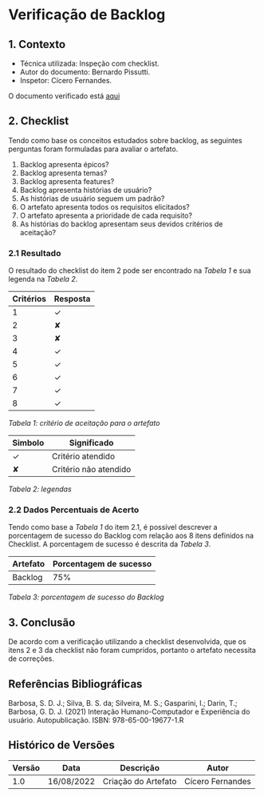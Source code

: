# Verificação de Backlog

## 1. Contexto

- Técnica utilizada: Inspeção com checklist.
- Autor do documento: Bernardo Pissutti.
- Inspetor: Cícero Fernandes.

O documento verificado está <a href="https://requisitos-de-software.github.io/2022.1-Notion/#/modelagem/backlog">aqui</a>

## 2. Checklist

Tendo como base os conceitos estudados sobre backlog, as seguintes perguntas foram formuladas para avaliar o artefato.

1. Backlog apresenta épicos?
2. Backlog apresenta temas?
3. Backlog apresenta features?
4. Backlog apresenta histórias de usuário?
5. As histórias de usuário seguem um padrão?
6. O artefato apresenta todos os requisitos elicitados?
7. O artefato apresenta a prioridade de cada requisito?
8. As histórias do backlog apresentam seus devidos critérios de aceitação?

### 2.1 Resultado

O resultado do checklist do item 2 pode ser encontrado na _Tabela 1_ e sua legenda na _Tabela 2_.

| Critérios | Resposta |
| --------- | -------- |
| 1         | ✓        |
| 2         | ✘        |
| 3         | ✘        |
| 4         | ✓        |
| 5         | ✓        |
| 6         | ✓        |
| 7         | ✓        |
| 8         | ✓        |

_Tabela 1: critério de aceitação para o artefato_

| Simbolo | Significado           |
| ------- | --------------------- |
| ✓       | Critério atendido     |
| ✘       | Critério não atendido |

_Tabela 2: legendas_

### 2.2 Dados Percentuais de Acerto

Tendo como base a _Tabela 1_ do item 2.1, é possível descrever a porcentagem de sucesso do Backlog com
relação aos 8 itens definidos na Checklist. A porcentagem de sucesso é descrita da _Tabela 3_.

| Artefato | Porcentagem de sucesso |
| -------- | ---------------------- |
| Backlog  | 75%                    |

_Tabela 3: porcentagem de sucesso do Backlog_

## 3. Conclusão

De acordo com a verificação utilizando a checklist desenvolvida, que os itens 2 e 3 da checklist
não foram cumpridos, portanto o artefato necessita de correções.

## Referências Bibliográficas

Barbosa, S. D. J.; Silva, B. S. da; Silveira, M. S.; Gasparini, I.; Darin, T.; Barbosa, G. D. J. (2021)
Interação Humano-Computador e Experiência do usuário. Autopublicação. ISBN: 978-65-00-19677-1.R

## Histórico de Versões

| Versão | Data       | Descrição           | Autor            |
| ------ | ---------- | ------------------- | ---------------- |
| 1.0    | 16/08/2022 | Criação do Artefato | Cícero Fernandes |

